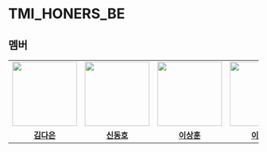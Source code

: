 # TMI_HONERS_BE

## 멤버

<table>
 <tr>
    <td align="center"><a href="https://github.com/GBAJS754"><img src="https://avatars.githubusercontent.com/GBAJS754" width="130px;" alt=""></a></td>
    <td align="center"><a href="https://github.com/khakhid"><img src="https://avatars.githubusercontent.com/khakhid" width="130px;" alt=""></a></td>
    <td align="center"><a href="https://github.com/bbearcookie"><img src="https://avatars.githubusercontent.com/bbearcookie" width="130px;" alt=""></a></td>
    <td align="center"><a href="https://github.com/colorkite10"><img src="https://avatars.githubusercontent.com/colorkite10" width="130px;" alt=""></a></td>
    <td align="center"><a href="https://github.com/DongjaJ"><img src="https://avatars.githubusercontent.com/DongjaJ" width="130px;" alt=""></a></td>
  </tr>
  <tr>
    <td align="center"><a href="https://github.com/GBAJS754"><b>김다은</b></a></td>
    <td align="center"><a href="https://github.com/khakhid"><b>신동호</b></a></td>
    <td align="center"><a href="https://github.com/bbearcookie"><b>이상훈<b></b></a></td>
    <td align="center"><a href="https://github.com/colorkite10"><b>이채연</b></a></td>
    <td align="center"><a href="https://github.com/DongjaJ"><b>정동환</b></a></td>
  </tr>
</table>
